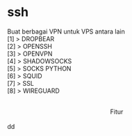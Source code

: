# ssh
Buat berbagai VPN untuk VPS antara lain
<br>[1] > DROPBEAR
<br>[2] > OPENSSH
<br>[3] > OPENVPN
<br>[4] > SHADOWSOCKS
<br>[5] > SOCKS PYTHON
<br>[6] > SQUID
<br>[7] > SSL
<br>[8] > WIREGUARD
<br><br>
<center> Fitur </center>
<br>dd
